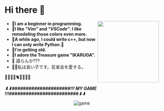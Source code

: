 # Hi there 👋
<img src="https://user-images.githubusercontent.com/79183057/125552471-282a0e96-f0f1-4637-adf8-8000d27c4716.png" align="right"
     width="200" height="200">

- **🌴I am a beginner in programming.**
- **🐇I like *"Vim"* and *"VSCode"*. I like remodeling those colors even more.**
- **👾A while ago, I could write c++, but now I can only write Python.👾**
- **🐸I'm getting old.**
- **🦆I adore the Treasure game "IKARUGA".**
- 🐥 語らんか???
- 👦🏻私は良い子です。反省会を愛する。

🐶🦧🦮🐺🐈🐄🦙🐐🐑

***⬇⬇#####################!!!  MY GAME  !!!#########################⬇⬇***
<div align="center">
<img src="https://user-images.githubusercontent.com/79183057/125556094-91f6217a-ff90-4a96-bbf2-9d91e1a07d34.gif" alt="game" title="game">
</div>

